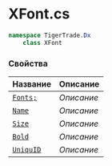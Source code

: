 
# XFont.cs
```csharp
namespace TigerTrade.Dx  
    class XFont
```

### Свойства
| Название | Описание |
| --- | --- |
| [`Fonts;`](./Свойства/Fonts;.md) | *Описание* |
| [`Name`](./Свойства/Name.md) | *Описание* |
| [`Size`](./Свойства/Size.md) | *Описание* |
| [`Bold`](./Свойства/Bold.md) | *Описание* |
| [`UniquID`](./Свойства/UniquID.md) | *Описание* |
